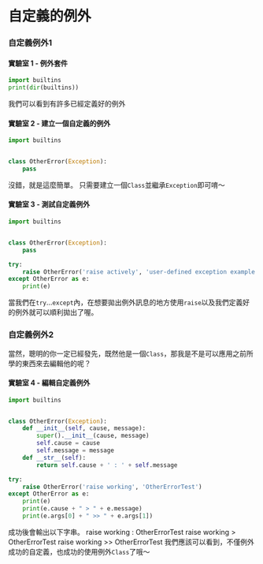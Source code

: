 # 自定義的例外

### 自定義例外1

#### 實驗室 1 - 例外套件

```python
import builtins
print(dir(builtins))
```

我們可以看到有許多已經定義好的例外

#### 實驗室 2 - 建立一個自定義的例外

```python
import builtins


class OtherError(Exception):
    pass
```

沒錯，就是這麼簡單。 只需要建立一個`Class`並繼承`Exception`即可唷～

#### 實驗室 3 - 測試自定義例外

```python
import builtins


class OtherError(Exception):
    pass

try:
    raise OtherError('raise actively', 'user-defined exception example')
except OtherError as e:
    print(e)
```

當我們在`try`...`except`內，在想要拋出例外訊息的地方使用`raise`以及我們定義好的例外就可以順利拋出了喔。

### 自定義例外2

當然，聰明的你一定已經發先，既然他是一個`Class`，那我是不是可以應用之前所學的東西來去編輯他的呢？

#### 實驗室 4 - 編輯自定義例外

```python
import builtins


class OtherError(Exception):
    def __init__(self, cause, message):
        super().__init__(cause, message)
        self.cause = cause
        self.message = message
    def __str__(self):
        return self.cause + ' : ' + self.message

try:
    raise OtherError('raise working', 'OtherErrorTest')
except OtherError as e:
    print(e)
    print(e.cause + " > " + e.message)
    print(e.args[0] + " >> " + e.args[1])
```

成功後會輸出以下字串。 raise working : OtherErrorTest raise working &gt; OtherErrorTest raise working &gt;&gt; OtherErrorTest 我們應該可以看到，不僅例外成功的自定義，也成功的使用例外`Class`了哦～

